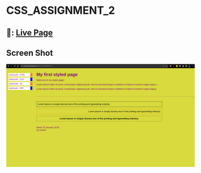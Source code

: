 # CSS_ASSIGNMENT_2

##  	:link:: [Live Page](https://princesah09.github.io/CSS_ASSIGNMENT_2/)

## Screen Shot

<img src="SS.png">
